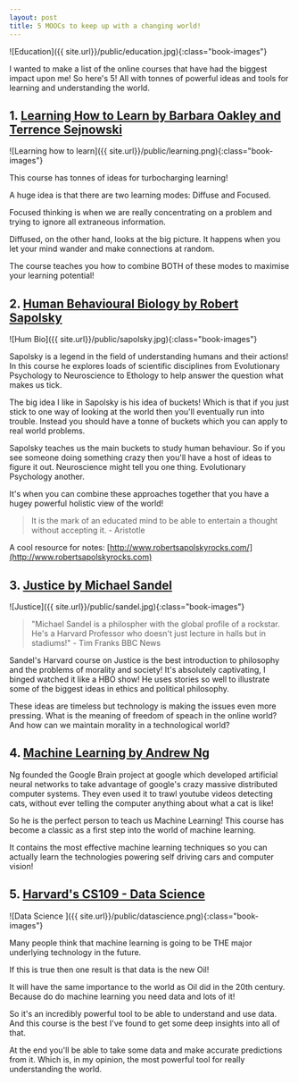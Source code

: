 ```yaml
---
layout: post 
title: 5 MOOCs to keep up with a changing world!
---
```


![Education]({{ site.url}}/public/education.jpg){:class="book-images"}

I wanted to make a list of the online courses that have had the biggest impact upon me! So here's 5! All with tonnes of powerful ideas and tools for learning and understanding the world.

## 1. [Learning How to Learn by Barbara Oakley and Terrence Sejnowski](https://www.coursera.org/learn/learning-how-to-learn)
![Learning how to learn]({{ site.url}}/public/learning.png){:class="book-images"}

This course has tonnes of ideas for turbocharging learning!

A huge idea is that there are two learning modes: Diffuse and Focused.

Focused thinking is when we are really concentrating on a problem and trying to ignore all extraneous information.

Diffused, on the other hand, looks at the big picture. It happens when you let your mind wander and make connections at random.

The course teaches you how to combine BOTH of these modes to maximise your learning potential!

## 2. [Human Behavioural Biology by Robert Sapolsky](https://www.youtube.com/watch?v=NNnIGh9g6fA)

![Hum Bio]({{ site.url}}/public/sapolsky.jpg){:class="book-images"}

Sapolsky is a legend in the field of understanding humans and their actions! In this course he explores loads of scientific disciplines from Evolutionary Psychology to Neuroscience to Ethology to help answer the question what makes us tick.

The big idea I like in Sapolsky is his idea of buckets! Which is that if you just stick to one way of looking at the world then you'll eventually run into trouble. Instead you should have a tonne of buckets which you can apply to real world problems.

Sapolsky teaches us the main buckets to study human behaviour. So if you see someone doing something crazy then you'll have a host of ideas to figure it out. Neuroscience might tell you one thing. Evolutionary Psychology another. 

It's when you can combine these approaches together that you have a hugey powerful holistic view of the world!

 > It is the mark of an educated mind to be able to entertain a thought without accepting it. - Aristotle

A cool resource for notes: [http://www.robertsapolskyrocks.com/](http://www.robertsapolskyrocks.com)

## 3. [Justice by Michael Sandel](http://justiceharvard.org/)

![Justice]({{ site.url}}/public/sandel.jpg){:class="book-images"}

> "Michael Sandel is a philospher with the global profile of a rockstar. He's a Harvard Professor who doesn't just lecture in halls but in stadiums!" - Tim Franks BBC News

Sandel's Harvard course on Justice is the best introduction to philosophy and the problems of morality and society! It's absolutely captivating, I binged watched it like a HBO show! He uses stories so well to illustrate some of the biggest ideas in ethics and political philosophy.

These ideas are timeless but technology is making the issues even more pressing. What is the meaning of freedom of speach in the online world? And how can we maintain morality in a technological world?

## 4. [Machine Learning by Andrew Ng](https://www.coursera.org/learn/machine-learning)


Ng founded the Google Brain project at google which developed artificial neural networks to take advantage of google's crazy massive distributed computer systems. They even used it to trawl youtube videos detecting cats, without ever telling the computer anything about what a cat is like!

So he is the perfect person to teach us Machine Learning! This course has become a classic as a first step into the world of machine learning.

It contains the most effective machine learning techniques so you can actually learn the technologies powering self driving cars and computer vision!

## 5. [Harvard's CS109 - Data Science](http://cs109.github.io/2015/)

![Data Science ]({{ site.url}}/public/datascience.png){:class="book-images"}

Many people think that machine learning is going to be THE major underlying technology in the future. 

If this is true then one result is that data is the new Oil! 

It will have the same importance to the world as Oil did in the 20th century. Because do do machine learning you need data and lots of it!

So it's an incredibly powerful tool to be able to understand and use data. And this course is the best I've found to get some deep insights into all of that.

At the end you'll be able to take some data and make accurate predictions from it. Which is, in my opinion, the most powerful tool for really understanding the world.


